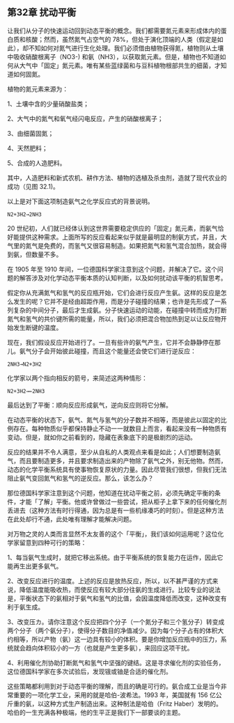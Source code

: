 ## 第32章 扰动平衡

让我们从分子的快速运动回到动态平衡的概念。我们都需要氮元素来形成体内的蛋白质和核酸；然而，虽然氮气占空气的 78%，但处于演化顶端的人类（假定是如此），却不知如何对氮气进行生化处理。我们必须借由植物获得氮，植物则从土壤中吸收硝酸根离子（NO3-) 和氨（NH3），以获取氮元素。但是，植物也不知道如何从大气中「固定」氮元素。唯有某些蓝绿菌和与豆科植物根部共生的细菌，才知道如何固氮。

植物的氮元素来源为：

1、土壤中含的少量硝酸盐类；

2、大气中的氮气和氧气经闪电反应，产生的硝酸根离子；

3、由细菌固氮；

4、天然肥料；

5、合成的人造肥料。

其中，人造肥料和新式农机、耕作方法、植物的选植及杀虫剂，造就了现代农业的成功（见图 32.1)。

以上是对下面这项制造氨气之化学反应式的背景说明。

	N2+3H2→2NH3

20 世纪初，人们就已经体认到这世界需要稳定供应的「固定」氮元素，而氨气恰好能提供这种需求。上面所写的反应看起来似乎就是最明显的制氨方式，并且，大气里的氮气是免费的，而氢气又很容易制造。如果把氮气和氢气混合加热，就会得到氨，但数量不多。

在 1905 年至 1910 年间，一位德国科学家注意到这个问题，并解决了它。这个问题的解答涉及对化学动态平衡本质的认知判断，以及如何扰动该平衡的机智思考。

假定你从充满氮气和氢气的反应瓶开始，它们会进行反应产生氨。这样的反应是怎么发生的呢？它并不是经由超距作用，而是分子碰撞的结果；也许是先形成了一系列复杂的中间分子，最后才生成氨。分子快速运动的动能，在碰撞中转而成为打断氮气和氢气的共价键所需的能量，所以，我们必须把混合物加热到足以让反应物开始发生断键的温度。

现在，我们假设反应开始进行了。一旦有些许的氨气产生，它并不会静静停在那儿。氨气分子会开始彼此碰撞，而且这个能量还会使它们进行逆反应：

	2NH3→N2+3H2

化学家以两个指向相反的箭号，来简述这两种情形：

	N2+3H2→←2NH3

最后达到了平衡：顺向反应形成氨气，逆向反应则将它分解。

在动态平衡的状态下，氨气、氮气与氢气的分子数并不相等，而是彼此以固定的比例存在。每种物质似乎都保持静止不动一一就数目上而言，看起来没有一种物质有变动。但是，就如你之前看到的，隐藏在表象底下的是极剧烈的运动。

反应的结果并不令人满意，至少从自私的人类观点来看是如此；人们想要制造氨气，而且要制造更多，并且要求制造出来的产物除了氨气之外，别无他物。然而，动态的化学平衡系统具有使事物恢复原状的力量。因此尽管我们很想，但我们无法阻止氨气变回氮气和氢气的逆反应。那么，该怎么办？

那位德国科学家注意到这个问题，他知道在扰动平衡之前，必须先确定平衡的条件，才能「了解」平衡。他或许曾做过一些尝试，把从柜子上拿下来的任何催化剂丢进去（这种方法有时行得通，因为总是有一些机缘凑巧的时刻）。但是这种方法在此处却行不通，此处唯有理解才能解决问题。

对万物之灵的人类而言显然不太友善的这个「平衡」，我们该如何运用呢？这位化学家留意到四种可行的策略：

1、每当氨气生成时，就把它移出系统。由于平衡系统的恢复能力在运作，因此它能再生出更多氨气。

2、改变反应进行的温度。上述的反应是放热反应，所以，以不甚严谨的方式来说，降低温度能吸收热，而使反应有较大部分往氨的生成进行。比较专业的说法是，平衡状态下的氨相对于氨气和氢气的比值，会因温度降低而改变，这种改变有利于氨生成。

3、改变压カ。请你注意这个反应把四个分子（一个氮分子和三个氢分子）转变成两个分子（两个氨分子），使得分子数目的净值减少。因为每个分子占有的体积大约相等，所以产物（氨）这一边具有较小的体积。要是你增加反应瓶中的压力，系统就会趋向体积较小的一方（也就是产生更多氨），来回应这项干扰。

4、利用催化剂协助打断氮气和氢气中坚强的键结。这是寻求催化剂的实验任务，这位德国科学家在多次试验后，发现锇或铀是合适的催化剂。

这些策略都利用到对于动态平衡的理解，而且的确是可行的。氨合成工业是当今非常重要的一项化学工业，采用的就是哈伯-波希法。1993 年，美国就有 156 亿公斤重的氨，以这种方式生产制造出来。这种制法是哈伯（Fritz Haber）发明的。哈伯的一生充满各种极端，他的生平正是我们下一部要谈的主题。
